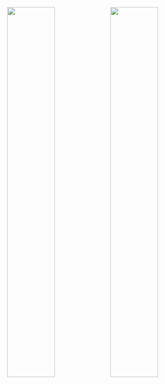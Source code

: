 <img align="left" width="47%" src="https://github-readme-stats.vercel.app/api?username=excavatorgy&show_icons=true&theme=tokyonight"/>
<img align="left" width="47%" src="https://github-readme-stats.vercel.app/api/top-langs/?username=excavatorgy&layout=compact"/>
